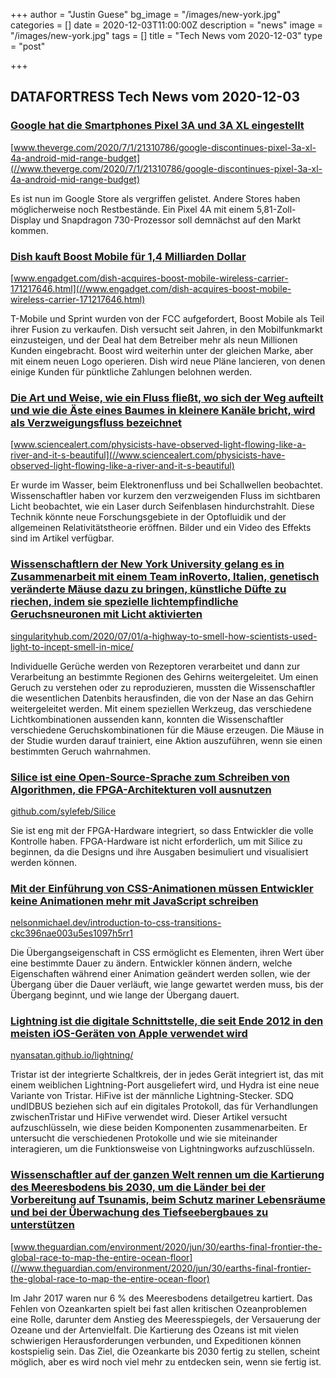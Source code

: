 +++
author = "Justin Guese"
bg_image = "/images/new-york.jpg"
categories = []
date = 2020-12-03T11:00:00Z
description = "news"
image = "/images/new-york.jpg"
tags = []
title = "Tech News vom 2020-12-03"
type = "post"

+++

        
## DATAFORTRESS Tech News vom 2020-12-03



### [Google hat die Smartphones Pixel 3A und 3A XL eingestellt](//www.theverge.com/2020/7/1/21310786/google-discontinues-pixel-3a-xl-4a-android-mid-range-budget)


[www.theverge.com/2020/7/1/21310786/google-discontinues-pixel-3a-xl-4a-android-mid-range-budget](//www.theverge.com/2020/7/1/21310786/google-discontinues-pixel-3a-xl-4a-android-mid-range-budget)


Es ist nun im Google Store als vergriffen gelistet. Andere Stores haben möglicherweise noch Restbestände. Ein Pixel 4A mit einem 5,81-Zoll-Display und Snapdragon 730-Prozessor soll demnächst auf den Markt kommen.


### [Dish kauft Boost Mobile für 1,4 Milliarden Dollar](//www.engadget.com/dish-acquires-boost-mobile-wireless-carrier-171217646.html)


[www.engadget.com/dish-acquires-boost-mobile-wireless-carrier-171217646.html](//www.engadget.com/dish-acquires-boost-mobile-wireless-carrier-171217646.html)


T-Mobile und Sprint wurden von der FCC aufgefordert, Boost Mobile als Teil ihrer Fusion zu verkaufen. Dish versucht seit Jahren, in den Mobilfunkmarkt einzusteigen, und der Deal hat dem Betreiber mehr als neun Millionen Kunden eingebracht. Boost wird weiterhin unter der gleichen Marke, aber mit einem neuen Logo operieren. Dish wird neue Pläne lancieren, von denen einige Kunden für pünktliche Zahlungen belohnen werden.


### [Die Art und Weise, wie ein Fluss fließt, wo sich der Weg aufteilt und wie die Äste eines Baumes in kleinere Kanäle bricht, wird als Verzweigungsfluss bezeichnet](//www.sciencealert.com/physicists-have-observed-light-flowing-like-a-river-and-it-s-beautiful)


[www.sciencealert.com/physicists-have-observed-light-flowing-like-a-river-and-it-s-beautiful](//www.sciencealert.com/physicists-have-observed-light-flowing-like-a-river-and-it-s-beautiful)


Er wurde im Wasser, beim Elektronenfluss und bei Schallwellen beobachtet. Wissenschaftler haben vor kurzem den verzweigenden Fluss im sichtbaren Licht beobachtet, wie ein Laser durch Seifenblasen hindurchstrahlt. Diese Technik könnte neue Forschungsgebiete in der Optofluidik und der allgemeinen Relativitätstheorie eröffnen. Bilder und ein Video des Effekts sind im Artikel verfügbar.


### [Wissenschaftlern der New York University gelang es in Zusammenarbeit mit einem Team inRoverto, Italien, genetisch veränderte Mäuse dazu zu bringen, künstliche Düfte zu riechen, indem sie spezielle lichtempfindliche Geruchsneuronen mit Licht aktivierten](//singularityhub.com/2020/07/01/a-highway-to-smell-how-scientists-used-light-to-incept-smell-in-mice/)


[singularityhub.com/2020/07/01/a-highway-to-smell-how-scientists-used-light-to-incept-smell-in-mice/](//singularityhub.com/2020/07/01/a-highway-to-smell-how-scientists-used-light-to-incept-smell-in-mice/)


Individuelle Gerüche werden von Rezeptoren verarbeitet und dann zur Verarbeitung an bestimmte Regionen des Gehirns weitergeleitet. Um einen Geruch zu verstehen oder zu reproduzieren, mussten die Wissenschaftler die wesentlichen Datenbits herausfinden, die von der Nase an das Gehirn weitergeleitet werden. Mit einem speziellen Werkzeug, das verschiedene Lichtkombinationen aussenden kann, konnten die Wissenschaftler verschiedene Geruchskombinationen für die Mäuse erzeugen. Die Mäuse in der Studie wurden darauf trainiert, eine Aktion auszuführen, wenn sie einen bestimmten Geruch wahrnahmen.


### [Silice ist eine Open-Source-Sprache zum Schreiben von Algorithmen, die FPGA-Architekturen voll ausnutzen](//github.com/sylefeb/Silice)


[github.com/sylefeb/Silice](//github.com/sylefeb/Silice)


Sie ist eng mit der FPGA-Hardware integriert, so dass Entwickler die volle Kontrolle haben. FPGA-Hardware ist nicht erforderlich, um mit Silice zu beginnen, da die Designs und ihre Ausgaben besimuliert und visualisiert werden können.


### [Mit der Einführung von CSS-Animationen müssen Entwickler keine Animationen mehr mit JavaScript schreiben](//nelsonmichael.dev/introduction-to-css-transitions-ckc396nae003u5es1097h5rr1)


[nelsonmichael.dev/introduction-to-css-transitions-ckc396nae003u5es1097h5rr1](//nelsonmichael.dev/introduction-to-css-transitions-ckc396nae003u5es1097h5rr1)


Die Übergangseigenschaft in CSS ermöglicht es Elementen, ihren Wert über eine bestimmte Dauer zu ändern. Entwickler können ändern, welche Eigenschaften während einer Animation geändert werden sollen, wie der Übergang über die Dauer verläuft, wie lange gewartet werden muss, bis der Übergang beginnt, und wie lange der Übergang dauert.


### [Lightning ist die digitale Schnittstelle, die seit Ende 2012 in den meisten iOS-Geräten von Apple verwendet wird](//nyansatan.github.io/lightning/)


[nyansatan.github.io/lightning/](//nyansatan.github.io/lightning/)


Tristar ist der integrierte Schaltkreis, der in jedes Gerät integriert ist, das mit einem weiblichen Lightning-Port ausgeliefert wird, und Hydra ist eine neue Variante von Tristar. HiFive ist der männliche Lightning-Stecker. SDQ undIDBUS beziehen sich auf ein digitales Protokoll, das für Verhandlungen zwischenTristar und HiFive verwendet wird. Dieser Artikel versucht aufzuschlüsseln, wie diese beiden Komponenten zusammenarbeiten. Er untersucht die verschiedenen Protokolle und wie sie miteinander interagieren, um die Funktionsweise von Lightningworks aufzuschlüsseln.


### [Wissenschaftler auf der ganzen Welt rennen um die Kartierung des Meeresbodens bis 2030, um die Länder bei der Vorbereitung auf Tsunamis, beim Schutz mariner Lebensräume und bei der Überwachung des Tiefseebergbaues zu unterstützen](//www.theguardian.com/environment/2020/jun/30/earths-final-frontier-the-global-race-to-map-the-entire-ocean-floor)


[www.theguardian.com/environment/2020/jun/30/earths-final-frontier-the-global-race-to-map-the-entire-ocean-floor](//www.theguardian.com/environment/2020/jun/30/earths-final-frontier-the-global-race-to-map-the-entire-ocean-floor)


Im Jahr 2017 waren nur 6 % des Meeresbodens detailgetreu kartiert. Das Fehlen von Ozeankarten spielt bei fast allen kritischen Ozeanproblemen eine Rolle, darunter dem Anstieg des Meeresspiegels, der Versauerung der Ozeane und der Artenvielfalt. Die Kartierung des Ozeans ist mit vielen schwierigen Herausforderungen verbunden, und Expeditionen können kostspielig sein. Das Ziel, die Ozeankarte bis 2030 fertig zu stellen, scheint möglich, aber es wird noch viel mehr zu entdecken sein, wenn sie fertig ist.